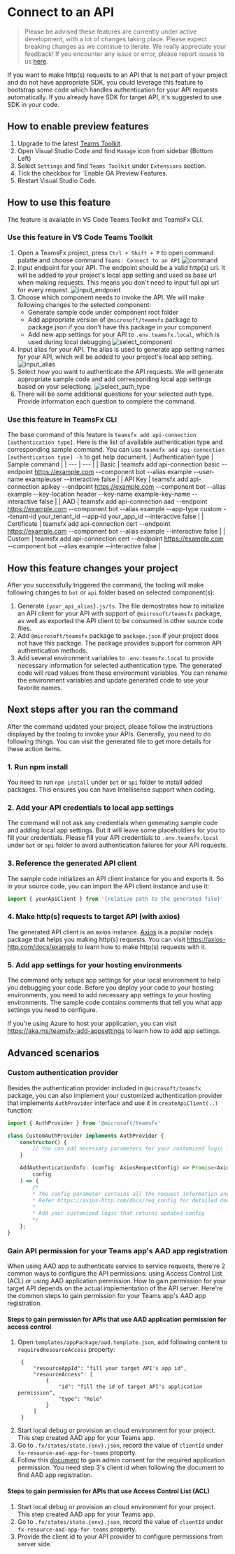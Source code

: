# Connect to an API

> Please be advised these features are currently under active development, with a lot of changes taking place. Please expect breaking changes as we continue to iterate.
We really appreciate your feedback! If you encounter any issue or error, please report issues to us [here](https://github.com/OfficeDev/TeamsFx/issues/new/choose).

If you want to make http(s) requests to an API that is not part of your project and do not have appropriate SDK, you could leverage this feature to bootstrap some code which handles authentication for your API requests automatically. If you already have SDK for target API, it's suggested to use SDK in your code.

## How to enable preview features
1. Upgrade to the latest [Teams Toolkit](https://marketplace.visualstudio.com/items?itemName=TeamsDevApp.ms-teams-vscode-extension).
1. Open Visual Studio Code and find `Manage` icon from sidebar (Bottom Left) 
1. Select `Settings` and find `Teams Toolkit` under `Extensions` section.
1. Tick the checkbox for `Enable GA Preview Features.
1. Restart Visual Studio Code.

## How to use this feature

The feature is available in VS Code Teams Toolkit and TeamsFx CLI.

### Use this feature in VS Code Teams Toolkit
1. Open a TeamsFx project, press `Ctrl + Shift + P` to open command palatte and choose command `Teams: Connect to an API`
    ![command](./connectExistingApi/vscode_command.PNG)
2. Input endpoint for your API. The endpoint should be a valid http(s) url. It will be added to your project's local app setting and used as base url when making requests. This means you don't need to input full api url for every request.
    ![input_endpoint](./connectExistingApi/vscode_input_endpoint.PNG)
3. Choose which component needs to invoke the API. We will make following changes to the selected component:
    * Generate sample code under component root folder
    * Add appropriate version of `@microsoft/teamsfx` package to package.json if you don't have this package in your component
    * Add new app settings for your API to `.env.teamsfx.local`, which is used during local debugging
    ![select_component](./connectExistingApi/vscode_select_component.PNG)
4. Input alias for your API. The alias is used to generate app setting names for your API, which will be added to your project's local app setting.
    ![input_alias](./connectExistingApi/vscode_input_alias.PNG)
5. Select how you want to authenticate the API requests. We will generate appropriate sample code and add corresponding local app settings based on your selectiong.
    ![select_auth_type](./connectExistingApi/vscode_select_auth_type.PNG)
6. There will be some additional questions for your selected auth type. Provide information each question to complete the command.

### Use this feature in TeamsFx CLI

The base command of this feature is `teamsfx add api-connection [authentication type]`. Here is the list of available authentication type and corresponding sample command. You can use `teamsfx add api-connection [authentication type] -h` to get help document.
| Authentication type | Sample command |
| --- | --- |
| Basic | teamsfx add api-connection basic --endpoint https://example.com --component bot --alias example --user-name exampleuser --interactive false |
| API Key | teamsfx add api-connection apikey --endpoint https://example.com --component bot --alias example --key-location header --key-name example-key-name --interactive false |
| AAD | teamsfx add api-connection aad --endpoint https://example.com --component bot --alias example --app-type custom --tenant-id your_tenant_id --app-id your_app_id --interactive false |
| Certificate | teamsfx add api-connection cert --endpoint https://example.com --component bot --alias example --interactive false |
| Custom | teamsfx add api-connection cert --endpoint https://example.com --component bot --alias example --interactive false |

## How this feature changes your project

After you successfully triggered the command, the tooling will make following changes to `bot` or `api` folder based on selected component(s):
1. Generate `{your_api_alias}.js/ts`. The file demostrates how to initialize an API client for your API with support of `@microsoft/teamsfx` package, as well as exported the API client to be consumed in other source code files.
2. Add `@microsoft/teamsfx` package to `package.json` if your project does not have this package. The package provides support for common API authentication methods.
4. Add several environment variables to `.env.teamsfx.local` to provide necessary information for selected authentication type. The generated code will read values from these environment variables. You can rename the environment variables and update generated code to use your favorite names.

## Next steps after you ran the command

After the command updated your project, please follow the instructions displayed by the tooling to invoke your APIs. Generally, you need to do following things. You can visit the generated file to get more details for these action items.

### 1. Run npm install
You need to run `npm install` under `bot` or `api` folder to install added packages. This ensures you can have Intellisense support when coding.

### 2. Add your API credentials to local app settings
The command will not ask any credentials when generating sample code and adding local app settings. But it will leave some placeholders for you to fill your credentials. Please fill your API credentials to `.env.teamsfx.local` under `bot` or `api` folder to avoid authentication failures for your API requests.

### 3. Reference the generated API client
The sample code initializes an API client instance for you and exports it. So in your source code, you can import the API client instance and use it:
``` ts
import { yourApiClient } from '{relative path to the generated file}'
```

### 4. Make http(s) requests to target API (with axios)
The generated API client is an axios instance. [Axios](https://www.npmjs.com/package/axios) is a popular nodejs package that helps you making http(s) requests. You can visit https://axios-http.com/docs/example to learn how to make http(s) requests with it.

### 5. Add app settings for your hosting environments
The command only setups app settings for your local environment to help you debugging your code. Before you deploy your code to your hosting environments, you need to add necessary app settings to your hosting environments. The sample code contains comments that tell you what app settings you need to configure.

If you're using Azure to host your application, you can visit https://aka.ms/teamsfx-add-appsettings to learn how to add app settings.

## Advanced scenarios

### Custom authentication provider
Besides the authentication provider included in `@microsoft/teamsfx` package, you can also implement your customized authentication provider that implements `AuthProvider` interface and use it in `createApiClient(..)` function:
``` ts
import { AuthProvider } from '@microsoft/teamsfx'

class CustomAuthProvider implements AuthProvider {
    constructor() {
        // You can add necessary parameters for your customized logic in constructor
    }

    AddAuthenticationInfo: (config: AxiosRequestConfig) => Promise<AxiosRequestConfig> = async (
        config
    ) => {
        /*
        * The config parameter contains all the request information and can be updated to include extra authentication info.
        * Refer https://axios-http.com/docs/req_config for detailed document for the config object.
        * 
        * Add your customized logic that returns updated config
        */
    };
}
```

### Gain API permission for your Teams app's AAD app registration

When using AAD app to authenticate service to service requests, there're 2 common ways to configure the API permissions: using Access Control List (ACL) or using AAD application permission. How to gain permission for your target API depends on the actual implementation of the API server. Here're the common steps to gain permission for your Teams app's AAD app registration.

#### Steps to gain permission for APIs that use AAD application permission for access control
1. Open `templates/appPackage/aad.template.json`, add following content to `requiredResourceAccess` property:
   ```
    {
        "resourceAppId": "fill your target API's app id",
        "resourceAccess": [
            {
                "id": "fill the id of target API's application permission",
                "type": "Role"
            }
        ]
    }
   ```
2. Start local debug or provision an cloud environment for your project. This step created AAD app for your Teams app.
3. Go to `.fx/states/state.{env}.json`, record the value of `clientId` under `fx-resource-aad-app-for-teams` property.
4. Follow this [document](https://docs.microsoft.com/en-us/azure/active-directory/manage-apps/grant-admin-consent#grant-admin-consent-in-app-registrations) to gain admin consent for the required application permission. You need step 3's client id when following the document to find AAD app registration.

#### Steps to gain permission for APIs that use Access Control List (ACL)
1. Start local debug or provision an cloud environment for your project. This step created AAD app for your Teams app.
2. Go to `.fx/states/state.{env}.json`, record the value of `clientId` under `fx-resource-aad-app-for-teams` property.
3. Provide the client id to your API provider to configure permissions from server side.
